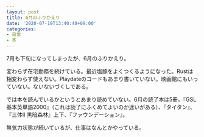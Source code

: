 ```yaml
---
layout: post
title: 6月のふりかえり
date: '2020-07-19T13:40:40+09:00'
categories:
- 日常
- 本
---
```


7月も下旬になってしまったが、6月のふりかえり。

変わらず在宅勤務を続けている。最近塩豚をよくつくるようになった。Rustは相変わらず使えない。Playdateのコードもあまり書いていない。映画館にもいっていない。ないないづくしである。

では本を読んでいるかというとあまり読めていない。6月の読了本は5冊。『GSL基本英単語2000』（これは読了にふくめてよいのか迷いがある）、『タイタン』、『三体Ⅱ 黒暗森林』上下、『ファウンデーション』。

無気力状態が続いているが、仕事はなんとかやっている。

